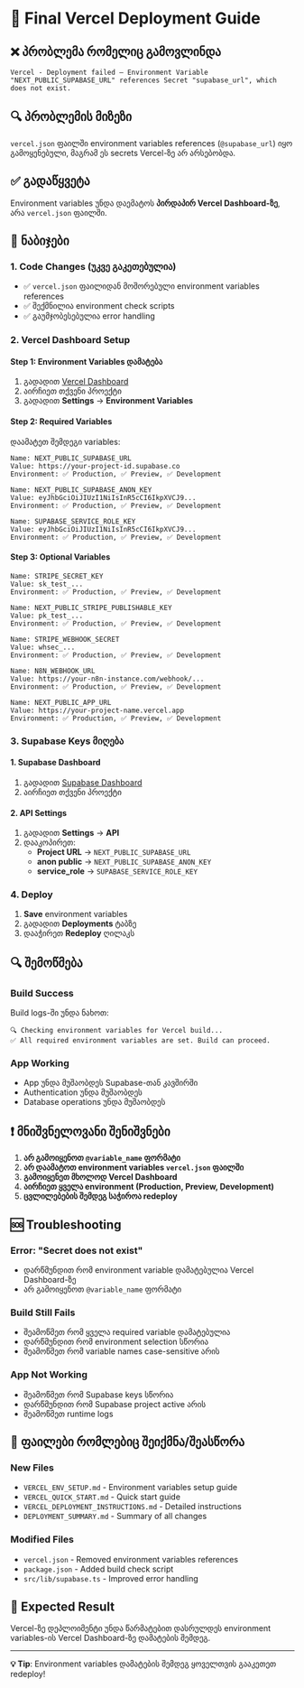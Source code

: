 # 🚀 Final Vercel Deployment Guide

## ❌ პრობლემა რომელიც გამოვლინდა
```
Vercel - Deployment failed — Environment Variable "NEXT_PUBLIC_SUPABASE_URL" references Secret "supabase_url", which does not exist.
```

## 🔍 პრობლემის მიზეზი
`vercel.json` ფაილში environment variables references (`@supabase_url`) იყო გამოყენებული, მაგრამ ეს secrets Vercel-ზე არ არსებობდა.

## ✅ გადაწყვეტა
Environment variables უნდა დაემატოს **პირდაპირ Vercel Dashboard-ზე**, არა `vercel.json` ფაილში.

## 🚀 ნაბიჯები

### 1. Code Changes (უკვე გაკეთებულია)
- ✅ `vercel.json` ფაილიდან მოშორებული environment variables references
- ✅ შექმნილია environment check scripts
- ✅ გაუმჯობესებულია error handling

### 2. Vercel Dashboard Setup

#### Step 1: Environment Variables დამატება
1. გადადით [Vercel Dashboard](https://vercel.com/dashboard)
2. აირჩიეთ თქვენი პროექტი
3. გადადით **Settings** → **Environment Variables**

#### Step 2: Required Variables
დაამატეთ შემდეგი variables:

```
Name: NEXT_PUBLIC_SUPABASE_URL
Value: https://your-project-id.supabase.co
Environment: ✅ Production, ✅ Preview, ✅ Development

Name: NEXT_PUBLIC_SUPABASE_ANON_KEY
Value: eyJhbGciOiJIUzI1NiIsInR5cCI6IkpXVCJ9...
Environment: ✅ Production, ✅ Preview, ✅ Development

Name: SUPABASE_SERVICE_ROLE_KEY
Value: eyJhbGciOiJIUzI1NiIsInR5cCI6IkpXVCJ9...
Environment: ✅ Production, ✅ Preview, ✅ Development
```

#### Step 3: Optional Variables
```
Name: STRIPE_SECRET_KEY
Value: sk_test_...
Environment: ✅ Production, ✅ Preview, ✅ Development

Name: NEXT_PUBLIC_STRIPE_PUBLISHABLE_KEY
Value: pk_test_...
Environment: ✅ Production, ✅ Preview, ✅ Development

Name: STRIPE_WEBHOOK_SECRET
Value: whsec_...
Environment: ✅ Production, ✅ Preview, ✅ Development

Name: N8N_WEBHOOK_URL
Value: https://your-n8n-instance.com/webhook/...
Environment: ✅ Production, ✅ Preview, ✅ Development

Name: NEXT_PUBLIC_APP_URL
Value: https://your-project-name.vercel.app
Environment: ✅ Production, ✅ Preview, ✅ Development
```

### 3. Supabase Keys მიღება

#### 1. Supabase Dashboard
1. გადადით [Supabase Dashboard](https://supabase.com/dashboard)
2. აირჩიეთ თქვენი პროექტი

#### 2. API Settings
1. გადადით **Settings** → **API**
2. დააკოპირეთ:
   - **Project URL** → `NEXT_PUBLIC_SUPABASE_URL`
   - **anon public** → `NEXT_PUBLIC_SUPABASE_ANON_KEY`
   - **service_role** → `SUPABASE_SERVICE_ROLE_KEY`

### 4. Deploy
1. **Save** environment variables
2. გადადით **Deployments** ტაბზე
3. დააჭირეთ **Redeploy** ღილაკს

## 🔍 შემოწმება

### Build Success
Build logs-ში უნდა ნახოთ:
```
🔍 Checking environment variables for Vercel build...
✅ All required environment variables are set. Build can proceed.
```

### App Working
- App უნდა მუშაობდეს Supabase-თან კავშირში
- Authentication უნდა მუშაობდეს
- Database operations უნდა მუშაობდეს

## ❗ მნიშვნელოვანი შენიშვნები

1. **არ გამოიყენოთ `@variable_name` ფორმატი**
2. **არ დაამატოთ environment variables `vercel.json` ფაილში**
3. **გამოიყენეთ მხოლოდ Vercel Dashboard**
4. **აირჩიეთ ყველა environment (Production, Preview, Development)**
5. **ცვლილებების შემდეგ საჭიროა redeploy**

## 🆘 Troubleshooting

### Error: "Secret does not exist"
- დარწმუნდით რომ environment variable დამატებულია Vercel Dashboard-ზე
- არ გამოიყენოთ `@variable_name` ფორმატი

### Build Still Fails
- შეამოწმეთ რომ ყველა required variable დამატებულია
- დარწმუნდით რომ environment selection სწორია
- შეამოწმეთ რომ variable names case-sensitive არის

### App Not Working
- შეამოწმეთ რომ Supabase keys სწორია
- დარწმუნდით რომ Supabase project active არის
- შეამოწმეთ runtime logs

## 📁 ფაილები რომლებიც შეიქმნა/შეასწორა

### New Files
- `VERCEL_ENV_SETUP.md` - Environment variables setup guide
- `VERCEL_QUICK_START.md` - Quick start guide
- `VERCEL_DEPLOYMENT_INSTRUCTIONS.md` - Detailed instructions
- `DEPLOYMENT_SUMMARY.md` - Summary of all changes

### Modified Files
- `vercel.json` - Removed environment variables references
- `package.json` - Added build check script
- `src/lib/supabase.ts` - Improved error handling

## 🎯 Expected Result
Vercel-ზე დეპლოიმენტი უნდა წარმატებით დასრულდეს environment variables-ის Vercel Dashboard-ზე დამატების შემდეგ.

---
**💡 Tip**: Environment variables დამატების შემდეგ ყოველთვის გააკეთეთ redeploy!

